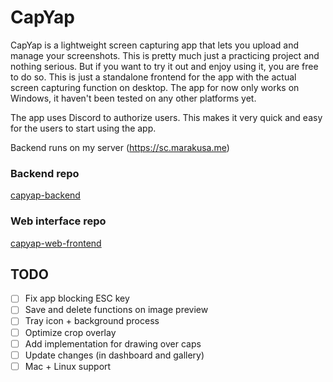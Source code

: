 # CapYap
CapYap is a lightweight screen capturing app that lets you upload and manage your screenshots. This is pretty much just a practicing project and nothing serious. But if you want to try it out and enjoy using it, you are free to do so. This is just a standalone frontend for the app with the actual screen capturing function on desktop. The app for now only works on Windows, it haven't been tested on any other platforms yet.

The app uses Discord to authorize users. This makes it very quick and easy for the users to start using the app.

Backend runs on my server (https://sc.marakusa.me)

### Backend repo
[capyap-backend](https://github.com/Marakusa/capyap-backend)

### Web interface repo
[capyap-web-frontend](https://github.com/Marakusa/capyap-web-frontend)

## TODO
- [ ] Fix app blocking ESC key
- [ ] Save and delete functions on image preview
- [ ] Tray icon + background process
- [ ] Optimize crop overlay
- [ ] Add implementation for drawing over caps
- [ ] Update changes (in dashboard and gallery)
- [ ] Mac + Linux support
